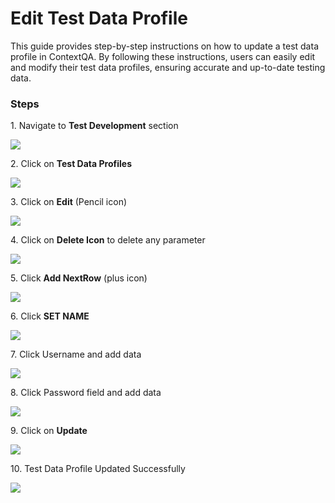 # Edit Test Data Profile

This guide provides step-by-step instructions on how to update a test data profile in ContextQA. By following these instructions, users can easily edit and modify their test data profiles, ensuring accurate and up-to-date testing data.

### **Steps**

1\. Navigate to **Test Development** section

![](https://ajeuwbhvhr.cloudimg.io/colony-recorder.s3.amazonaws.com/files/2024-03-04/d24dab0c-86dd-4d2d-98c6-9a5f4db3f1a0/user_cropped_screenshot.jpeg?tl_px=0,0&br_px=1075,600&force_format=png&wat_scale=95&wat=1&wat_opacity=0.7&wat_gravity=northwest&wat_url=https://colony-recorder.s3.us-west-1.amazonaws.com/images/watermarks/FB923C_standard.png&wat_pad=4,220)


2\. Click on **Test Data Profiles**

![](https://ajeuwbhvhr.cloudimg.io/colony-recorder.s3.amazonaws.com/files/2024-03-04/b976d68b-f04c-4992-8e25-7bfd403b55f6/File.jpeg?tl_px=0,0&br_px=1075,600&force_format=png&wat_scale=95&wat=1&wat_opacity=0.7&wat_gravity=northwest&wat_url=https://colony-recorder.s3.us-west-1.amazonaws.com/images/watermarks/FB923C_standard.png&wat_pad=176,231)


3\. Click on **Edit** (Pencil icon)

![](https://ajeuwbhvhr.cloudimg.io/colony-recorder.s3.amazonaws.com/files/2024-02-29/ac4f7fc6-ba56-4bb4-869d-a9f1d12a2a71/ascreenshot.jpeg?tl_px=200,0&br_px=1920,912&force_format=png&width=1120.0&wat=1&wat_opacity=0.7&wat_gravity=northwest&wat_url=https://colony-recorder.s3.us-west-1.amazonaws.com/images/watermarks/FB923C_standard.png&wat_pad=960,117)


4\. Click on **Delete Icon** to delete any parameter

![](https://ajeuwbhvhr.cloudimg.io/colony-recorder.s3.amazonaws.com/files/2024-02-29/3b4c62f4-46df-4dc6-bf30-6322abc59cfb/ascreenshot.jpeg?tl_px=0,0&br_px=1920,912&force_format=png&width=1120.0&wat=1&wat_opacity=0.7&wat_gravity=northwest&wat_url=https://colony-recorder.s3.us-west-1.amazonaws.com/images/watermarks/FB923C_standard.png&wat_pad=1016,220)


5\. Click **Add NextRow** (plus icon)

![](https://ajeuwbhvhr.cloudimg.io/colony-recorder.s3.amazonaws.com/files/2024-02-29/d2a55ece-d982-42f6-b817-6c360233d23b/ascreenshot.jpeg?tl_px=0,55&br_px=1376,824&force_format=png&width=1120.0&wat=1&wat_opacity=0.7&wat_gravity=northwest&wat_url=https://colony-recorder.s3.us-west-1.amazonaws.com/images/watermarks/FB923C_standard.png&wat_pad=102,276)


6\. Click **SET NAME**

![](https://ajeuwbhvhr.cloudimg.io/colony-recorder.s3.amazonaws.com/files/2024-02-29/4f3c3bf9-5993-43e4-a9ce-10c58cb1501e/ascreenshot.jpeg?tl_px=0,0&br_px=1719,912&force_format=png&width=1120.0&wat=1&wat_opacity=0.7&wat_gravity=northwest&wat_url=https://colony-recorder.s3.us-west-1.amazonaws.com/images/watermarks/FB923C_standard.png&wat_pad=212,249)


7\. Click Username and add data

![](https://ajeuwbhvhr.cloudimg.io/colony-recorder.s3.amazonaws.com/files/2024-02-29/d21e77fc-2bf8-4abf-9d16-1ecce271748c/ascreenshot.jpeg?tl_px=0,0&br_px=1920,912&force_format=png&width=1120.0&wat=1&wat_opacity=0.7&wat_gravity=northwest&wat_url=https://colony-recorder.s3.us-west-1.amazonaws.com/images/watermarks/FB923C_standard.png&wat_pad=598,221)


8\. Click Password field and add data

![](https://ajeuwbhvhr.cloudimg.io/colony-recorder.s3.amazonaws.com/files/2024-02-29/4e1e4d82-4834-4706-9506-f17047faae2f/ascreenshot.jpeg?tl_px=0,0&br_px=1920,912&force_format=png&width=1120.0&wat=1&wat_opacity=0.7&wat_gravity=northwest&wat_url=https://colony-recorder.s3.us-west-1.amazonaws.com/images/watermarks/FB923C_standard.png&wat_pad=710,224)


9\. Click on **Update**

![](https://ajeuwbhvhr.cloudimg.io/colony-recorder.s3.amazonaws.com/files/2024-02-29/d7ad8b26-16d1-403c-821f-28e893c5d480/ascreenshot.jpeg?tl_px=0,0&br_px=1920,912&force_format=png&width=1120.0&wat=1&wat_opacity=0.7&wat_gravity=northwest&wat_url=https://colony-recorder.s3.us-west-1.amazonaws.com/images/watermarks/FB923C_standard.png&wat_pad=1008,-12)


10\. Test Data Profile Updated Successfully

![](https://ajeuwbhvhr.cloudimg.io/colony-recorder.s3.amazonaws.com/files/2024-02-29/7acbf612-e66d-4e4d-a5f1-8f93600448e6/ascreenshot.jpeg?tl_px=0,0&br_px=1920,912&force_format=png&width=1120.0&wat=1&wat_opacity=0.7&wat_gravity=northwest&wat_url=https://colony-recorder.s3.us-west-1.amazonaws.com/images/watermarks/FB923C_standard.png&wat_pad=595,230)


